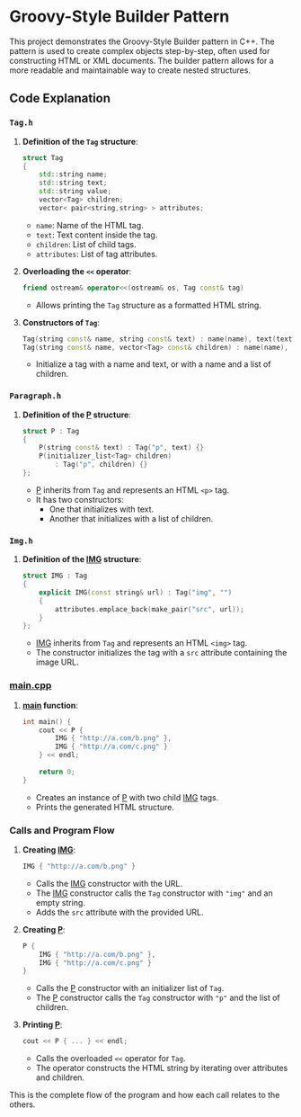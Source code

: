 # Groovy-Style Builder Pattern

This project demonstrates the Groovy-Style Builder pattern in C++. The pattern is used to create complex objects step-by-step, often used for constructing HTML or XML documents. The builder pattern allows for a more readable and maintainable way to create nested structures.

## Code Explanation

### `Tag.h`

1. **Definition of the `Tag` structure**:
    ```cpp
    struct Tag 
    {
        std::string name;
        std::string text;
        std::string value;
        vector<Tag> children;
        vector< pair<string,string> > attributes;
    ```
    - `name`: Name of the HTML tag.
    - `text`: Text content inside the tag.
    - `children`: List of child tags.
    - `attributes`: List of tag attributes.

2. **Overloading the `<<` operator**:
    ```cpp
    friend ostream& operator<<(ostream& os, Tag const& tag)
    ```
    - Allows printing the `Tag` structure as a formatted HTML string.

3. **Constructors of `Tag`**:
    ```cpp
    Tag(string const& name, string const& text) : name(name), text(text) {}
    Tag(string const& name, vector<Tag> const& children) : name(name), children(children) {}
    ```
    - Initialize a tag with a name and text, or with a name and a list of children.

### `Paragraph.h`

1. **Definition of the [P](http://_vscodecontentref_/0) structure**:
    ```cpp
    struct P : Tag
    {
        P(string const& text) : Tag("p", text) {}
        P(initializer_list<Tag> children) 
            : Tag("p", children) {}
    };
    ```
    - [P](http://_vscodecontentref_/1) inherits from `Tag` and represents an HTML `<p>` tag.
    - It has two constructors:
        - One that initializes with text.
        - Another that initializes with a list of children.

### `Img.h`

1. **Definition of the [IMG](http://_vscodecontentref_/2) structure**:
    ```cpp
    struct IMG : Tag
    {
        explicit IMG(const string& url) : Tag("img", "")
        {
            attributes.emplace_back(make_pair("src", url));
        }
    };
    ```
    - [IMG](http://_vscodecontentref_/3) inherits from `Tag` and represents an HTML `<img>` tag.
    - The constructor initializes the tag with a `src` attribute containing the image URL.

### [main.cpp](http://_vscodecontentref_/4)

1. **[main](http://_vscodecontentref_/5) function**:
    ```cpp
    int main() {
        cout << P {
            IMG { "http://a.com/b.png" },
            IMG { "http://a.com/c.png" }
        } << endl;
        
        return 0;
    }
    ```
    - Creates an instance of [P](http://_vscodecontentref_/6) with two child [IMG](http://_vscodecontentref_/7) tags.
    - Prints the generated HTML structure.

### Calls and Program Flow

1. **Creating [IMG](http://_vscodecontentref_/8)**:
    ```cpp
    IMG { "http://a.com/b.png" }
    ```
    - Calls the [IMG](http://_vscodecontentref_/9) constructor with the URL.
    - The [IMG](http://_vscodecontentref_/10) constructor calls the `Tag` constructor with `"img"` and an empty string.
    - Adds the `src` attribute with the provided URL.

2. **Creating [P](http://_vscodecontentref_/11)**:
    ```cpp
    P {
        IMG { "http://a.com/b.png" },
        IMG { "http://a.com/c.png" }
    }
    ```
    - Calls the [P](http://_vscodecontentref_/12) constructor with an initializer list of `Tag`.
    - The [P](http://_vscodecontentref_/13) constructor calls the `Tag` constructor with `"p"` and the list of children.

3. **Printing [P](http://_vscodecontentref_/14)**:
    ```cpp
    cout << P { ... } << endl;
    ```
    - Calls the overloaded `<<` operator for `Tag`.
    - The operator constructs the HTML string by iterating over attributes and children.

This is the complete flow of the program and how each call relates to the others.